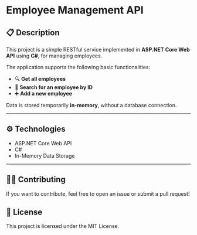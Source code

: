 # Employee Management API

## 📋 Description

This project is a simple RESTful service implemented in **ASP.NET Core Web API** using **C#**, for managing employees.

The application supports the following basic functionalities:

- 🔍 **Get all employees**
- 🧾 **Search for an employee by ID**
- ➕ **Add a new employee**

Data is stored temporarily **in-memory**, without a database connection.

---

## ⚙️ Technologies

- ASP.NET Core Web API
- C#
- In-Memory Data Storage

---
## 🧑‍💻 Contributing
If you want to contribute, feel free to open an issue or submit a pull request!

## 📄 License
This project is licensed under the MIT License.
